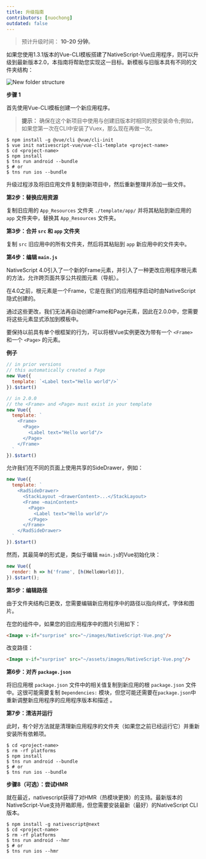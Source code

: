 ```yaml
---
title: 升级指南
contributors: [nuochong]
outdated: false
---
```


> 预计升级时间： **10-20 分钟**。

如果您使用1.3.1版本的Vue-CLI模板搭建了NativeScript-Vue应用程序，则可以升级到最新版本2.0，本指南将帮助您实现这一目标。新模板与旧版本具有不同的文件夹结构：

![New folder structure](/screenshots/old-new-folder-structure.png)

**步骤 1**

首先使用Vue-CLI模板创建一个新应用程序。

> **提示：** 确保在这个新项目中使用与创建旧版本时相同的预安装命令;例如，如果您第一次在CLI中安装了Vuex，那么现在再做一次。

```shell
$ npm install -g @vue/cli @vue/cli-init
$ vue init nativescript-vue/vue-cli-template <project-name>
$ cd <project-name>
$ npm install
$ tns run android --bundle
$ # or
$ tns run ios --bundle
```

升级过程涉及将旧应用文件复制到新项目中，然后重新整理并添加一些文件。

**第2步：替换应用资源**

复制旧应用的 `App_Resources` 文件夹 `./template/app/` 并将其粘贴到新应用的 `app` 文件夹中，替换其 `App_Resources` 文件夹。

**第3步：合并 `src` 和 `app` 文件夹**

复制 `src` 旧应用中的所有文件夹，然后将其粘贴到 `app` 新应用中的文件夹中。

**第4步：编辑 `main.js`**

NativeScript 4.0引入了一个新的Frame元素，并引入了一种更改应用程序根元素的方法，允许跨页面共享公共视图元素（导航）。

在4.0之前，根元素是一个Frame，它是在我们的应用程序启动时由NativeScript隐式创建的。

通过这些更改，我们无法再自动创建Frame和Page元素，因此在2.0.0中，您需要将这些元素显式添加到模板中。

要保持以前具有单个根框架的行为，可以将根Vue实例更改为带有一个 `<Frame>` 和一个 `<Page>` 的元素。

**例子**

```js
// in prior versions
// this automatically created a Page
new Vue({
  template: `<Label text="Hello world"/>`
}).$start()
```

```js
// in 2.0.0
// the <Frame> and <Page> must exist in your template
new Vue({
  template: `
    <Frame>
      <Page>
        <Label text="Hello world"/>
      </Page>
    </Frame>
  `
}).$start()
```

允许我们在不同的页面上使用共享的SideDrawer，例如：

```js
new Vue({
  template: `
    <RadSideDrawer>
      <StackLayout ~drawerContent>...</StackLayout>
      <Frame ~mainContent>
        <Page>
          <Label text="Hello world"/>
        </Page>
      </Frame>
    </RadSideDrawer>
  `
}).$start()
```

然而，其最简单的形式是，类似于编辑 `main.js`的Vue初始化块：

```js
new Vue({
  render: h => h('frame', [h(HelloWorld)]),
}).$start();
```

**第5步：编辑路径**

由于文件夹结构已更改，您需要编辑新应用程序中的路径以指向样式，字体和图片。

在您的组件中，如果您的旧应用程序中的图片引用如下：

```HTML
<Image v-if="surprise" src="~/images/NativeScript-Vue.png"/>
```

改变路径：

```HTML
<Image v-if="surprise" src="~/assets/images/NativeScript-Vue.png"/>
```

**第6步：对齐 `package.json`**

将旧应用根 `package.json` 文件中的相关值复制到新应用的根 `package.json` 文件中。这很可能需要复制 `Dependencies:` 模块，但您可能还需要在`package.json`中重新调整新应用程序的应用程序版本和描述 。

**第7步：清洁并运行**

此时，有个好方法就是清理新应用程序的文件夹（如果您之前已经运行它）并重新安装所有依赖项。

```shell
$ cd <project-name>
$ rm -rf platforms
$ npm install
$ tns run android --bundle
$ # or
$ tns run ios --bundle
```

**步骤8（可选）：尝试HMR**

就在最近，nativescript获得了对HMR（热模块更换）的支持。最新版本的NativeScript-Vue支持开箱即用，但您需要安装最新（最好）的NativeScript CLI版本。

```shell
$ npm install -g nativescript@next
$ cd <project-name>
$ rm -rf platforms
$ tns run android --hmr
$ # or
$ tns run ios --hmr
```
